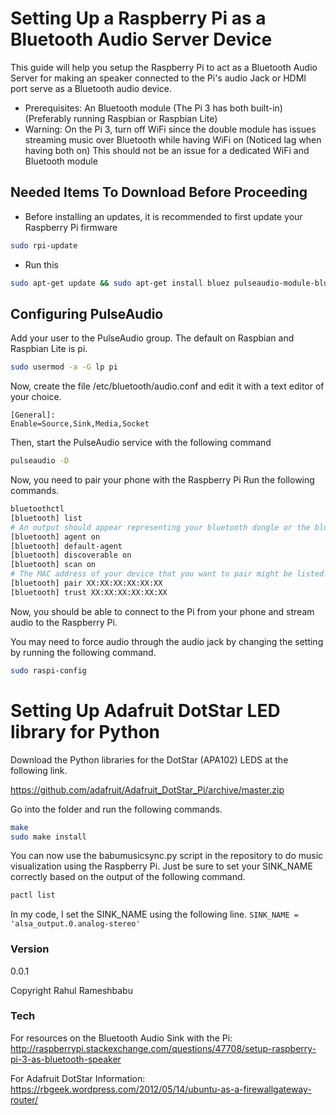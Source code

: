 # Setting Up a Raspberry Pi as a Bluetooth Audio Server Device

This guide will help you setup the Raspberry Pi to act as a Bluetooth Audio Server for making an speaker connected to the Pi's audio Jack or HDMI port serve as a Bluetooth audio device.

  - Prerequisites: An Bluetooth module (The Pi 3 has both built-in) (Preferably running Raspbian or Raspbian Lite)
  - Warning: On the Pi 3, turn off WiFi since the double module has issues streaming music over Bluetooth while having WiFi on (Noticed lag when having both on) This should not be an issue for a dedicated WiFi and Bluetooth module

## Needed Items To Download Before Proceeding

  - Before installing an updates, it is recommended to first update your Raspberry Pi firmware
```sh
sudo rpi-update
```
  - Run this
```sh
sudo apt-get update && sudo apt-get install bluez pulseaudio-module-bluetooth python-gobject python-gobject-2 bluez-tools udev
```

## Configuring PulseAudio

Add your user to the PulseAudio group. The default on Raspbian and Raspbian Lite is pi.

```sh
sudo usermod -a -G lp pi
```

Now, create the file /etc/bluetooth/audio.conf and edit it with a text editor of your choice.

```
[General]:
Enable=Source,Sink,Media,Socket
```

Then, start the PulseAudio service with the following command

```sh
pulseaudio -D
```

Now, you need to pair your phone with the Raspberry Pi
Run the following commands.
```sh
bluetoothctl
[bluetooth] list
# An output should appear representing your bluetooth dongle or the bluetooth module on the Pi 3
[bluetooth] agent on
[bluetooth] default-agent
[bluetooth] discoverable on
[bluetooth] scan on
# The MAC address of your device that you want to pair might be listed. If so, note down the MAC address that is associated with the name of the device you want to pair
[bluetooth] pair XX:XX:XX:XX:XX:XX
[bluetooth] trust XX:XX:XX:XX:XX:XX
```

Now, you should be able to connect to the Pi from your phone and stream audio to the Raspberry Pi.

You may need to force audio through the audio jack by changing the setting by running the following command.

```sh
sudo raspi-config
```

# Setting Up Adafruit DotStar LED library for Python
Download the Python libraries for the DotStar (APA102) LEDS at the following link.

https://github.com/adafruit/Adafruit_DotStar_Pi/archive/master.zip

Go into the folder and run the following commands.

```sh
make
sudo make install
```

You can now use the babumusicsync.py script in the repository to do music visualization using the Raspberry Pi.
Just be sure to set your SINK_NAME correctly based on the output of the following command.

```sh
pactl list
```

In my code, I set the SINK_NAME using the following line.
`SINK_NAME = 'alsa_output.0.analog-stereo'`

### Version
0.0.1

Copyright Rahul Rameshbabu

### Tech

For resources on the Bluetooth Audio Sink with the Pi:
http://raspberrypi.stackexchange.com/questions/47708/setup-raspberry-pi-3-as-bluetooth-speaker

For Adafruit DotStar Information:
https://rbgeek.wordpress.com/2012/05/14/ubuntu-as-a-firewallgateway-router/
